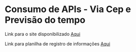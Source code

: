 <h1>Consumo de APIs - Via Cep e Previsão do tempo</h1>
<p>
  Link para o site disponibilizado 
  <a href="https://consumo-api-two.vercel.app/" target="_blank">Aqui
  </a>
</p>

<p>
  Link para planilha de registro de informações <a href="https://docs.google.com/spreadsheets/d/1Gvg9-11X0UNVT6VSYP37jiJgeQGa8RAtpOozp-AUR4Q/edit#gid=0" target="_blank">Aqui
  </a>
</p>

